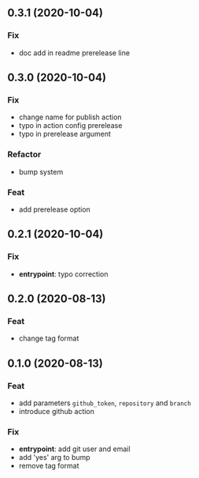 ## 0.3.1 (2020-10-04)

### Fix

- doc add in readme prerelease line

## 0.3.0 (2020-10-04)

### Fix

- change name for publish action
- typo in action config prerelease
- typo in prerelease argument

### Refactor

- bump system

### Feat

- add prerelease option

## 0.2.1 (2020-10-04)

### Fix

- **entrypoint**: typo correction

## 0.2.0 (2020-08-13)

### Feat

- change tag format

## 0.1.0 (2020-08-13)

### Feat

- add parameters `github_token`, `repository` and `branch`
- introduce github action

### Fix

- **entrypoint**: add git user and email
- add 'yes' arg to bump
- remove tag format

